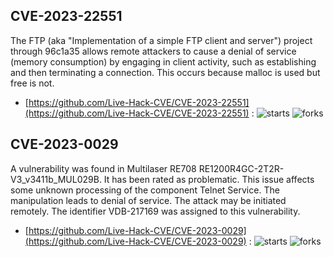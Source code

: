## CVE-2023-22551
 The FTP (aka &quot;Implementation of a simple FTP client and server&quot;) project through 96c1a35 allows remote attackers to cause a denial of service (memory consumption) by engaging in client activity, such as establishing and then terminating a connection. This occurs because malloc is used but free is not.



- [https://github.com/Live-Hack-CVE/CVE-2023-22551](https://github.com/Live-Hack-CVE/CVE-2023-22551) :  ![starts](https://img.shields.io/github/stars/Live-Hack-CVE/CVE-2023-22551.svg) ![forks](https://img.shields.io/github/forks/Live-Hack-CVE/CVE-2023-22551.svg)

## CVE-2023-0029
 A vulnerability was found in Multilaser RE708 RE1200R4GC-2T2R-V3_v3411b_MUL029B. It has been rated as problematic. This issue affects some unknown processing of the component Telnet Service. The manipulation leads to denial of service. The attack may be initiated remotely. The identifier VDB-217169 was assigned to this vulnerability.



- [https://github.com/Live-Hack-CVE/CVE-2023-0029](https://github.com/Live-Hack-CVE/CVE-2023-0029) :  ![starts](https://img.shields.io/github/stars/Live-Hack-CVE/CVE-2023-0029.svg) ![forks](https://img.shields.io/github/forks/Live-Hack-CVE/CVE-2023-0029.svg)
